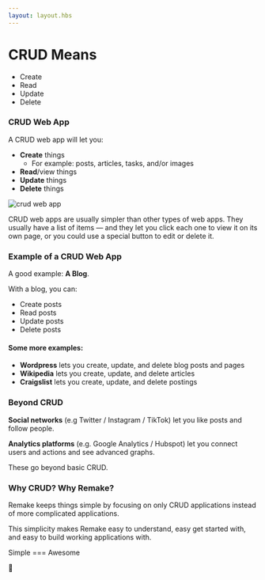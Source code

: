 ```yaml
---
layout: layout.hbs
---
```


# CRUD Means

* Create
* Read
* Update
* Delete

### CRUD Web App

A CRUD web app will let you:

* **Create** things 
  * For example: posts, articles, tasks, and/or images
* **Read**/view things
* **Update** things
* **Delete** things

![crud web app](/static/crud.png)

CRUD web apps are usually simpler than other types of web apps. They usually have a list of items &mdash; and they let you click each one to view it on its own page, or you could use a special button to edit or delete it.

### Example of a CRUD Web App

A good example: **A Blog**.

With a blog, you can:

* Create posts
* Read posts
* Update posts
* Delete posts

#### Some more examples:

* **Wordpress** lets you create, update, and delete blog posts and pages
* **Wikipedia** lets you create, update, and delete articles
* **Craigslist** lets you create, update, and delete postings

### Beyond CRUD

**Social networks** (e.g Twitter / Instagram / TikTok) let you like posts and follow people. 

**Analytics platforms** (e.g. Google Analytics / Hubspot) let you connect users and actions and see advanced graphs. 

These go beyond basic CRUD.

### Why CRUD? Why Remake?

Remake keeps things simple by focusing on only CRUD applications instead of more complicated applications.

This simplicity makes Remake easy to understand, easy get started with, and easy to build working applications with.

Simple === Awesome 

🤘





